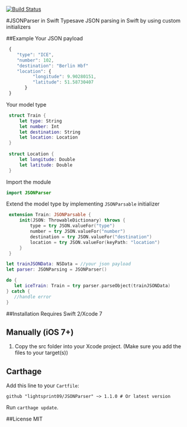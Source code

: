 [![Build Status](https://travis-ci.org/lightsprint09/JSONParser.svg?branch=master)](https://travis-ci.org/lightsprint09/JSONParser)

#JSONParser in Swift
Typesave JSON parsing in Swift by using custom initializers

##Example
 Your JSON payload
```javascript
 { 
    "type": "ICE",
    "number": 102,
    "destination": "Berlin Hbf"
    "location": {   
          "longitude": 9.90280151,
          "latitude": 51.58730407
       }
 }
```
 Your model type
```swift
 struct Train {
     let type: String
     let number: Int
     let destination: String
     let location: Location
 }
 
 struct Location {
     let longitude: Double
     let latitude: Double
 }
```
 Import the module
```swift
import JSONParser
```
 Extend the model type by implementing ```JSONParsable``` initializer
```swift 
 extension Train: JSONParsable {
     init(JSON: ThrowableDictionary) throws {
         type = try JSON.valueFor("type")
         number = try JSON.valueFor("number")
         destination = try JSON.valueFor("destination")
         location = try JSON.valueFor(keyPath: "location")
     }
 }
 ```
 
 ```swift 
 let trainJSONData: NSData = //your json payload
 let parser: JSONParsing = JSONParser()
 
 do {
    let iceTrain: Train = try parser.parseObject(trainJSONData)
 } catch {
    //handle error
 }
```

##Installation
Requires Swift 2/Xcode 7

Manually (iOS 7+)
-----------------
1. Copy the src folder into your Xcode project. (Make sure you add the files to your target(s))

Carthage
-----------------
Add this line to your `Cartfile`:
```
github "lightsprint09/JSONParser" ~> 1.1.0 # Or latest version
```

Run `carthage update`.

##License
MIT
